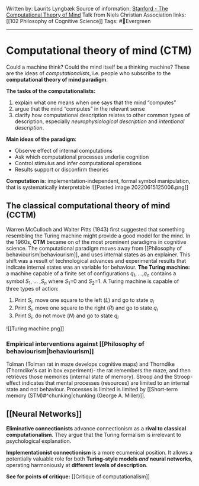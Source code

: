 Written by: Laurits Lyngbæk
Source of information: [Stanford - The Computational Theory of Mind](https://plato.stanford.edu/entries/computational-mind/)
Talk from Niels Christian
Association links: [[102  Philosophy of Cognitive Science]]
Tags: #🌲Evergreen 
___
# Computational theory of mind (CTM)
Could a machine think? Could the mind itself be a thinking machine? 
These are the ideas of *computationalists*, i.e. people who subscribe to the **computational theory of mind paradigm**. 

**The tasks of the computationalists:**
1. explain what one means when one says that the mind “computes”
2. argue that the mind “computes” in the relevant sense
3. clarify how computational description relates to other common types of description, especially _neurophysiological description_ and _intentional description_.

**Main ideas of the paradigm**:
- Observe effect of internal computations
- Ask which computational processes underlie cognition
- Control stimulus and infer computational operations
- Results support or disconfirm theories


**Computation is**: implementation-independent, formal symbol manipulation, that is systematically interpretable
![[Pasted image 20220615125006.png]]


## The classical computational theory of mind (CCTM)
Warren McCulloch and Walter Pitts (1943) first suggested that something resembling the Turing machine might provide a good model for the mind. In the 1960s, **CTM** became on of the most prominent paradigms in cognitive science. The computational paradigm moves away from [[Philosophy of behaviourism|behaviourism]], and uses internal states as an explainer. This shift was a result of technological advances and experimental results that indicate internal states was an variable for behaviour.
**The Turing machine:**
a machine capable of a finite set of configurations $q_1$$,…,$$q_n$
contains a symbol $S_1$, … ,$S_n$ where $S_1$=0 and $S_2$=1.
A Turing machine is capable of three types of action:

1.  Print $S_i$, move one square to the left (_L_) and go to state $q_i$
2.  Print $S_i$, move one square to the right (_R_) and go to state $q_i$
3.  Print $S_i$, do not move (_N_) and go to state $q_i$


![[Turing machine.png]]



### Empirical interventions against [[Philosophy of behaviourism|behaviourism]]

Tolman (Tolman rat in maze develops cognitive maps) and Thorndike (Thorndike's cat in box experiment)- the rat remembers the maze, and then retrieves those memories (internal state of memory). 
Stroop and the Stroop-effect indicates that mental processes (resources) are limited to an internal state and not behaviour. 
Processes is limited is limited by [[Short-term memory (STM)#^chunking|chunking (George A. Miller)]].


## [[Neural Networks]]
**Eliminative connectionists** advance connectionism as a **rival to classical computationalism**. They argue that the Turing formalism is irrelevant to psychological explanation.

**Implementationist connectionism** is a more ecumenical position. It allows a potentially valuable role for both **Turing-style models _and_ neural networks**, operating harmoniously at **different levels of description**.


**See for points of critique:**
[[Critique of computationalism]]



